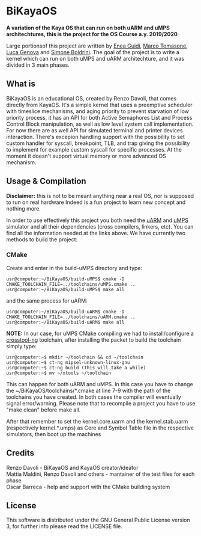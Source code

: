 # BiKayaOS
**A variation of the Kaya OS that can run on both uARM and uMPS architechtures, this is the project for the OS Course a.y. 2019/2020**

Large portionsof this project are written by [Enea Guidi](https://github.com/its-hmny), [Marco Tomasone](https://github.com/MarcoTomasone), [Luca Genova](https://github.com/Lucajett99) and [Simone Boldrini](https://github.com/minosse99). The goal of the project is to write a kernel which can run on both uMPS and uARM architechture, and it was divided in 3 main phases.

## **What is**
BiKayaOS is an educational OS, created by Renzo Davoli, that comes directly from KayaOS. It's a simple kernel that uses a preemptive scheduler with timeslice mechanisms, and aging priority to prevent starvation of low priority process, it has an API for both Active Semaphores List and Process Control Block manipulation, as well as low level system call implementation. For now there are as well API for simulated terminal and printer devices interaction. There's excepion handling support with the possibility to set custom handler for syscall, breakpoint, TLB, and trap giving the possibility to implement for example custom syscall for specific processes. At the moment it doesn't support virtual memory or more advanced OS mechanism.

## **Usage & Compilation**

**Disclaimer:** this is not to be meant anything near a real OS, nor is supposed to run on real hardware Indeed is a fun project to learn new concept and nothing more.  

In order to use effectively this project you both need the [uARM](http://mellotanica.github.io/uARM/) and [uMPS](https://github.com/tjonjic/umps) simulator and all their dependencies (cross compilers, linkers, etc). You can find all the information needed at the links above. We have currently two methods to build the project:

### CMake
Create and enter in the build-uMPS directory and type:

```console
usr@computer:~/BiKayaOS/build-uMPS$ cmake -D CMAKE_TOOLCHAIN_FILE=../toolchains/uMPS.cmake ..
usr@computer:~/BiKayaOS/build-uMPS$ make all 
```
and the same process for uARM:

```console
usr@computer:~/BiKayaOS/build-uARM$ cmake -D CMAKE_TOOLCHAIN_FILE=../toolchains/uARM.cmake ..
usr@computer:~/BiKayaOS/build-uARM$ make all 
```

**NOTE:** In our case, for uMPS CMake compiling we had to install/configure a [crosstool-ng](https://crosstool-ng.github.io/) toolchain, after installing the packet to build the toolchain simply type:

```console
usr@computer:~$ mkdir ~/toolchain && cd ~/toolchain
usr@computer:~$ ct-ng mipsel-unknown-linux-gnu
usr@computer:~$ ct-ng build (This will take a while)
usr@computer:~$ mv ~/xtools ~/toolchain
```

This can happen for both uARM and uMPS.
In this case you have to change the ~/BiKayaOS/toolchains/*.cmake at line 7-9 with the path of the toolchains you have created.
In both cases the compiler will eventually signal error/warning. Please note that to recompile a project you have to use "make clean" before make all.

After that remember to set the kernel.core.uarm and the kernel.stab.uarm  (respectively kernel.*.umps) as Core and Symbol Table file in the respective simulators, then boot up the machines

## **Credits** 
Renzo Davoli - BiKayaOS and KayaOS creator/ideator  
Mattia Maldini, Renzo Davoli and others - mantainer of the test files for each phase  
Oscar Barreca - help and support with the CMake building system  

## **License**
This software is distributed under the GNU General Public License version 3, for further info please read the LICENSE file.
